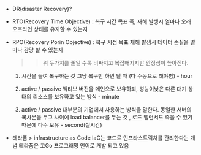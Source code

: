 - DR(disaster Recovery)?
- RTO(Recovery Time Objective) : 복구 시간 목표 
즉, 재해 발생시 얼마나 오래 오프라인 상태를 유지할 수 있는지
- RPO(Recovery Porin Objective) : 복구 시점 목표 
재해 발생시 데이터 손실을 얼마나 감당 할 수 있는지
    
    >> 위 두가지를 줄일 수록 비싸지고 복잡해지지만 안정성이 높아진다.
    
     1. 시간을 들여 복구하는 것 그냥 복구만 하면 될 때 (다 수동으로 해야함) - hour
    
    1. active / passive 액티브 버전을 메인으로 보유하되, 성능이낮은 다른 대기 상태의 리소스를 보유하고 있는 방식 - minute
    2. active / passive 대부분의 기업에서 사용하는 방식을 말한다. 
    동일한 서버의 복사본을 두고 사이에 load balancer를 두는 것 , 로드 밸런서도 죽을 수 있기때문에 다수 보유 - second(실시간)

- 테라폼 > infrastructure as Code 
IaC는 코드로 인프라스트럭처를 관리한다는 개념
테라폼은 고Go 프로그래밍 언어로 개발 되고 있음
